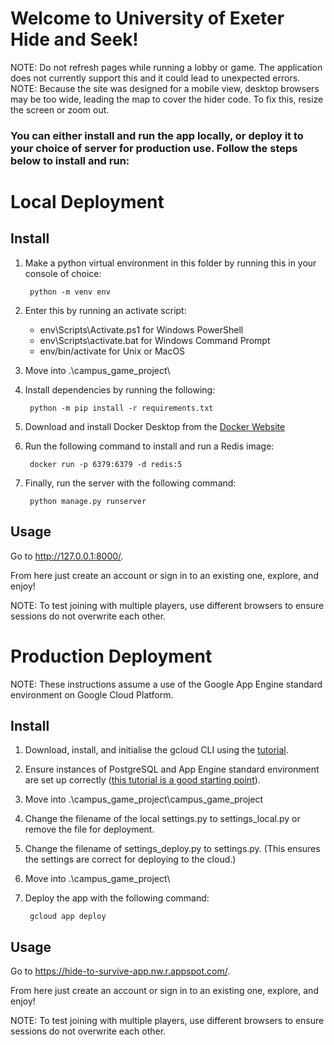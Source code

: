 # Welcome to University of Exeter Hide and Seek!

NOTE: Do not refresh pages while running a lobby or game. The application does not currently support this and it could lead to unexpected errors.
NOTE: Because the site was designed for a mobile view, desktop browsers may be too wide, leading the map to cover the hider code. To fix this, resize the screen or zoom out.

### You can either install and run the app locally, or deploy it to your choice of server for production use. Follow the steps below to install and run:

# Local Deployment

## Install
1. Make a python virtual environment in this folder by running this in your console of choice:

        python -m venv env

2. Enter this by running an activate script:
    - env\Scripts\Activate.ps1 for Windows PowerShell
    - env\Scripts\activate.bat for Windows Command Prompt
    - env/bin/activate for Unix or MacOS

3. Move into .\campus_game_project\

4. Install dependencies by running the following:

        python -m pip install -r requirements.txt

5. Download and install Docker Desktop from the [Docker Website](https://www.docker.com/)

6. Run the following command to install and run a Redis image:

        docker run -p 6379:6379 -d redis:5

7. Finally, run the server with the following command:

        python manage.py runserver

## Usage
Go to http://127.0.0.1:8000/.

From here just create an account or sign in to an existing one, explore, and enjoy!

NOTE: To test joining with multiple players, use different browsers to ensure sessions do not overwrite each other.

# Production Deployment
NOTE: These instructions assume a use of the Google App Engine standard environment on Google Cloud Platform.

## Install
1. Download, install, and initialise the gcloud CLI using the [tutorial](https://cloud.google.com/sdk/docs/install).

2. Ensure instances of PostgreSQL and App Engine standard environment are set up correctly ([this tutorial is a good starting point](https://cloud.google.com/python/django/appengine)).

3. Move into .\campus_game_project\campus_game_project

4. Change the filename of the local settings.py to settings_local.py or remove the file for deployment.

5. Change the filename of settings_deploy.py to settings.py. (This ensures the settings are correct for deploying to the cloud.)

6. Move into .\campus_game_project\

7. Deploy the app with the following command:

        gcloud app deploy

## Usage
Go to https://hide-to-survive-app.nw.r.appspot.com/.

From here just create an account or sign in to an existing one, explore, and enjoy!

NOTE: To test joining with multiple players, use different browsers to ensure sessions do not overwrite each other.